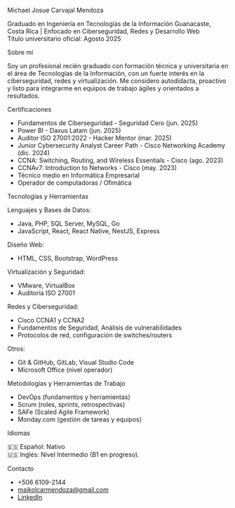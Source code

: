 Michael Josue Carvajal Mendoza

Graduado en Ingeniería en Tecnologías de la Información
Guanacaste, Costa Rica |  Enfocado en Ciberseguridad, Redes y Desarrollo Web  
Título universitario oficial: Agosto 2025



Sobre mí

Soy un profesional recién graduado con formación técnica y universitaria en el área de Tecnologías de la Información, con un fuerte interés en la ciberseguridad, redes y virtualización. Me considero autodidacta, proactivo y listo para integrarme en equipos de trabajo ágiles y orientados a resultados.



Certificaciones

- Fundamentos de Ciberseguridad - Seguridad Cero (jun. 2025)
- Power BI - Daxus Latam (jun. 2025)
- Auditor ISO 27001:2022 - Hacker Mentor (mar. 2025)
- Junior Cybersecurity Analyst Career Path - Cisco Networking Academy (dic. 2024)
- CCNA: Switching, Routing, and Wireless Essentials - Cisco (ago. 2023)
- CCNAv7: Introduction to Networks - Cisco (may. 2023)
- Técnico medio en Informática Empresarial
- Operador de computadoras / Ofimática



Tecnologías y Herramientas

Lenguajes y Bases de Datos:
- Java, PHP, SQL Server, MySQL, Go
- JavaScript, React, React Native, NestJS, Express

Diseño Web:
- HTML, CSS, Bootstrap, WordPress

Virtualización y Seguridad:
- VMware, VirtualBox
- Auditoría ISO 27001

Redes y Ciberseguridad:
- Cisco CCNA1 y CCNA2
- Fundamentos de Seguridad, Análisis de vulnerabilidades
- Protocolos de red, configuración de switches/routers

Otros:
- Git & GitHub, GitLab, Visual Studio Code
- Microsoft Office (nivel operador)


Metodologías y Herramientas de Trabajo

- DevOps (fundamentos y herramientas)
- Scrum (roles, sprints, retrospectivas)
- SAFe (Scaled Agile Framework)
- Monday.com (gestión de tareas y equipos)


Idiomas

🇪🇸 Español: Nativo  
🇺🇸 Inglés: Nivel Intermedio (B1 en progreso).


Contacto

- +506 6109-2144  
- maikolcarmendoza@gmail.com  
- [LinkedIn](https://www.linkedin.com/in/michael-carvajal-m)


